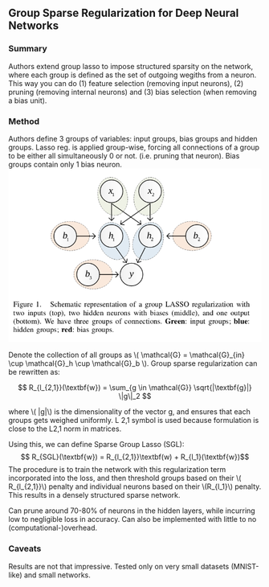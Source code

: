 ## Group Sparse Regularization for Deep Neural Networks

### Summary
Authors extend group lasso to impose structured sparsity on the network, where each group is defined as the set of outgoing wegiths from a neuron. This way you can do (1) feature selection (removing input neurons), (2) pruning (removing internal neurons) and (3) bias selection (when removing a bias unit).

### Method
Authors define 3 groups of variables: input groups, bias groups and hidden groups. Lasso reg. is applied group-wise, forcing all connections of a group to be either all simultaneously 0 or not. (i.e. pruning that neuron). Bias groups contain only 1 bias neuron.
![](./figs/Group_sparse_reg_for_deep_NNs/groups.png) 

Denote the collection of all groups as \\( \mathcal{G} = \mathcal{G}_{in} \cup \mathcal{G}_h \cup \mathcal{G}_b \\). Group sparse regularization can be rewritten as:

$$ R_{l_{2,1}}(\textbf{w}) = \sum_{g \in \mathcal{G}} \sqrt{|\textbf{g}|} \|g\|_2 $$

where \\( |g|\\) is the dimensionality of the vector g, and ensures that each groups gets weighed uniformly. L 2,1 symbol is used because formulation is close to the L2,1 norm in matrices.

Using this, we can define Sparse Group Lasso (SGL):
$$ R_{SGL}(\textbf{w}) = R_{l_{2,1}}\textbf(w) + R_{l_1}(\textbf{w})$$
The procedure is to train the network with this regularization term incorporated into the loss, and then threshold groups based on their \\( R_{l_{2,1}}\\) penalty and individual neurons based on their \\(R_{l_1}\\) penalty. This results in a densely structured sparse network.

Can prune around 70-80% of neurons in the hidden layers, while incurring low to negligible loss in accuracy. Can also be implemented with little to no (computational-)overhead.
### Caveats
Results are not that impressive. Tested only on very small datasets (MNIST-like) and small networks. 